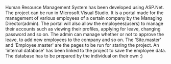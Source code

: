 Human Resource Management System has been developed using ASP.Net. The project can be run in Microsoft Visual Studio. It is a portal made for the management of various employees of a certain company by the Managing Director(admin). The portal will also allow the employees(users) to manage their  accounts such as viewing their profiles, applying for leave, changing password and so on. The admin can manage  whether or not to approve the leave, to add new employees to the company and so on. The 'Site.master' and 'Employee.master' are the pages to be run for staring the project.
An 'internal database' has been linked to the project to save the employee data. The database has to be prepared by the individual on their own :)
